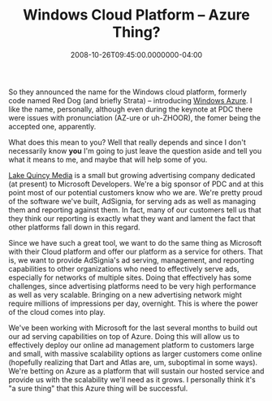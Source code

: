 ﻿---
title: Windows Cloud Platform – Azure Thing?
date: "2008-10-26T09:45:00.0000000-04:00"
description: So they announced the name for the Windows cloud platform, formerly
featuredImage: img/windows-cloud-platform-–-azure-thing-featured.png
---

So they announced the name for the Windows cloud platform, formerly code named Red Dog (and briefly Strata) – introducing [Windows Azure](http://azure.com/). I like the name, personally, although even during the keynote at PDC there were issues with pronunciation (AZ-ure or uh-ZHOOR), the fomer being the accepted one, apparently.

What does this mean to you? Well that really depends and since I don't necessarily know **you** I'm going to just leave the question aside and tell you what it means to me, and maybe that will help some of you.

[Lake Quincy Media](http://lakequincy.com/) is a small but growing advertising company dedicated (at present) to Microsoft Developers. We're a big sponsor of PDC and at this point most of our potential customers know who we are. We're pretty proud of the software we've built, AdSignia, for serving ads as well as managing them and reporting against them. In fact, many of our customers tell us that they think our reporting is exactly what they want and lament the fact that other platforms fall down in this regard.

Since we have such a great tool, we want to do the same thing as Microsoft with their Cloud platform and offer our platform as a service for others. That is, we want to provide AdSignia's ad serving, management, and reporting capabilities to other organizations who need to effectively serve ads, especially for networks of multiple sites. Doing that effectively has some challenges, since advertising platforms need to be very high performance as well as very scalable. Bringing on a new advertising network might require millions of impressions per day, overnight. This is where the power of the cloud comes into play.

We've been working with Microsoft for the last several months to build out our ad serving capabilities on top of Azure. Doing this will allow us to effectively deploy our online ad management platform to customers large and small, with massive scalability options as larger customers come online (hopefully realizing that Dart and Atlas are, um, suboptimal in some ways). We're betting on Azure as a platform that will sustain our hosted service and provide us with the scalability we'll need as it grows. I personally think it's "a sure thing" that this Azure thing will be successful.

